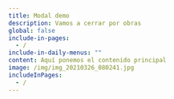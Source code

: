 ```yaml
---
title: Modal demo
description: Vamos a cerrar por obras
global: false
include-in-pages:
  - /
include-in-daily-menus: ""
content: Aquí ponemos el contenido principal
image: /img/img_20210326_080241.jpg
includeInPages:
  - /
---
```

